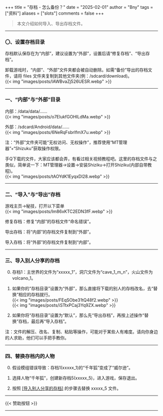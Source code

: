 +++
title = "存档 - 怎么备份？"
date = "2025-02-01"
author = "Bny"
tags = ["资料"]
aliases = ["slots"]
comments = false
+++

> 本文介绍如何导入、导出存档文件。


---

### 〇、设置存档目录  
存档默认保存在为“内部”，建议设置为“外部”，设置后请“修复存档”、“导出存档”。  

卸载游戏时，“内部”、“外部”文件夹都会被自动删除。如需“备份”导出的存档文件，请将 files 文件夹复制到其他文件夹(例：/sdcard/download)。  
{{< img "images/posts/lAWBvaZj526UESR.webp" >}}  

---

### 一、“内部”与“外部”目录  

内部：/data/data/......  
{{< img "images/posts/o7ElukfGOHILdMa.webp" >}}  

外部：/sdcard/Android/data/......  
{{< img "images/posts/6NeRqFsbrIfmX7u.webp" >}}  

注：“外部”文件夹可能“无权访问、无权操作”，推荐使用“MT管理器”+“Shizuku”获取操作权限。  

手Q下载的文件，大家应该都会弄，有看过相关视频教程吧。这里的存档文件与之类似，简单说一下：MT管理器->设置->安装Shiziku->打开Shiziku(内部自带教程)。  
{{< img "images/posts/tAOYdK1EyqxDl28.webp" >}}  


---


### 二、“导入”与“导出”存档  

游戏主页->秘技，打开以下菜单  
{{< img "images/posts/Im86xKTC2EDN3fF.webp" >}}  

修复存档：修复“内部”的存档文件“命名错误”。  

导出存档：将“内部”的存档文件复制到“外部”。  

导入存档：将“外部”的存档文件复制到“内部”。  

---

### 三、导入别人分享的存档  

0. 存档1：主世界的文件为“xxxxx_1”，洞穴文件为“cave_1_m_n”，火山文件为volcano_1。

1. 如果你的“存档目录”设置为“外部”，那么直接将下载的别人的存档改名，去“替换”相应的存档就行。  
{{< img "images/posts/FEqSObe31tQ48f2.webp" >}}  
{{< img "images/posts/iSTtxPCaj3Yq9ZX.webp" >}}  


2. 如果你将“存档目录”设置为“默认”，那么先“导出存档”，再按上述操作“替换”存档，最后再“导入存档”。  

注：文件的解压、改名、复制、粘贴等操作，可能对于某些人有难度。请向你身边的人求助，他们可以手把手教你。  

---

### 四、替换存档内的人物  

0. 假设模组错误导致：存档1(xxxxx_1)的“千年狐”变成了“威尔逊”。

1. 选择人物“千年狐”，创建新存档5(xxxxx_5)，进入游戏，保存退出。

2. 按照 [[导入别人分享的存档]](#三导入别人分享的存档) 的步骤去替换 xxxxx_5 文件。

---

{{< 赞助按钮 >}}

---

